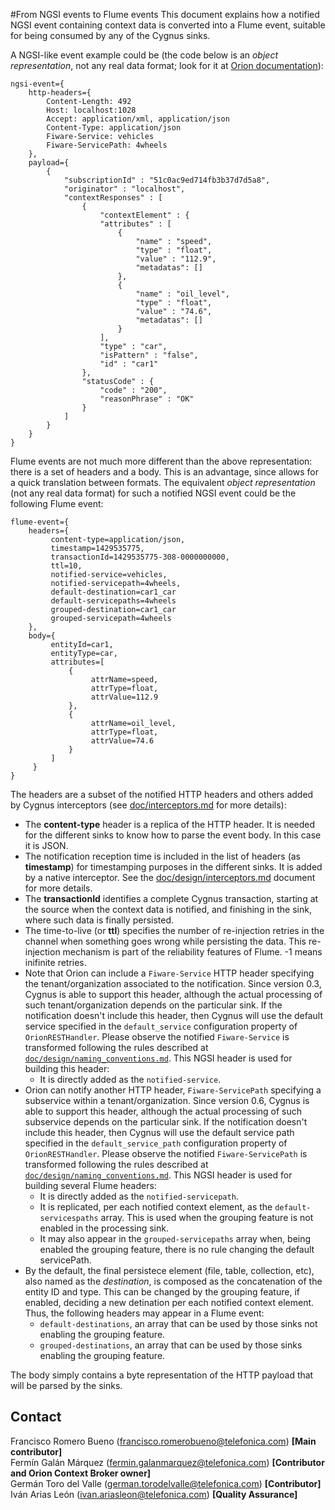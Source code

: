#From NGSI events to Flume events
This document explains how a notified NGSI event containing context data is converted into a Flume event, suitable for being consumed by any of the Cygnus sinks.

A NGSI-like event example could be (the code below is an <i>object representation</i>, not any real data format; look for it at [Orion documentation](https://forge.fiware.org/plugins/mediawiki/wiki/fiware/index.php/Publish/Subscribe_Broker_-_Orion_Context_Broker_-_User_and_Programmers_Guide#ONCHANGE)):

    ngsi-event={
        http-headers={
            Content-Length: 492
            Host: localhost:1028
            Accept: application/xml, application/json
            Content-Type: application/json
            Fiware-Service: vehicles
            Fiware-ServicePath: 4wheels 
        },
        payload={
            {
                "subscriptionId" : "51c0ac9ed714fb3b37d7d5a8",
                "originator" : "localhost",
                "contextResponses" : [
                    {
                        "contextElement" : {
                        "attributes" : [
                            {
                                "name" : "speed",
                                "type" : "float",
                                "value" : "112.9",
                                "metadatas": []
                            },
                            {
                                "name" : "oil_level",
                                "type" : "float",
                                "value" : "74.6",
                                "metadatas": []
                            }
                        ],
                        "type" : "car",
                        "isPattern" : "false",
                        "id" : "car1"
                    },
                    "statusCode" : {
                        "code" : "200",
                        "reasonPhrase" : "OK"
                    }
                ]
            }
        }
    }

Flume events are not much more different than the above representation: there is a set of headers and a body. This is an advantage, since allows for a quick translation between formats. The equivalent <i>object representation</i> (not any real data format) for such a notified NGSI event could be the following Flume event:

    flume-event={
        headers={
	         content-type=application/json,
	         timestamp=1429535775,
	         transactionId=1429535775-308-0000000000,
	         ttl=10,
	         notified-service=vehicles,
	         notified-servicepath=4wheels,
	         default-destination=car1_car
	         default-servicepaths=4wheels
	         grouped-destination=car1_car
	         grouped-servicepath=4wheels
        },
        body={
	         entityId=car1,
	         entityType=car,
	         attributes=[
	             {
	                  attrName=speed,
	                  attrType=float,
	                  attrValue=112.9
	             },
	             {
	                  attrName=oil_level,
	                  attrType=float,
	                  attrValue=74.6
	             }
	         ]
	     }
    }
    
The headers are a subset of the notified HTTP headers and others added by Cygnus interceptors (see [doc/interceptors.md](interceptors.md) for more details):

* The <b>content-type</b> header is a replica of the HTTP header. It is needed for the different sinks to know how to parse the event body. In this case it is JSON.
* The notification reception time is included in the list of headers (as <b>timestamp</b>) for timestamping purposes in the different sinks. It is added by a native interceptor. See the [doc/design/interceptors.md](doc/design/interceptors.md) document for more details.
* The <b>transactionId</b> identifies a complete Cygnus transaction, starting at the source when the context data is notified, and finishing in the sink, where such data is finally persisted.
* The time-to-live (or <b>ttl</b>) specifies the number of re-injection retries in the channel when something goes wrong while persisting the data. This re-injection mechanism is part of the reliability features of Flume. -1 means inifinite retries.
* Note that Orion can include a `Fiware-Service` HTTP header specifying the tenant/organization associated to the notification. Since version 0.3, Cygnus is able to support this header, although the actual processing of such tenant/organization depends on the particular sink. If the notification doesn't include this header, then Cygnus will use the default service specified in the `default_service` configuration property of `OrionRESTHandler`. Please observe the notified `Fiware-Service` is transformed following the rules described at [`doc/design/naming_conventions.md`](doc/design/naming_conventions.md). This NGSI header is used for building this header:
    * It is directly added as the `notified-service`. 
* Orion can notify another HTTP header, `Fiware-ServicePath` specifying a subservice within a tenant/organization. Since version 0.6, Cygnus is able to support this header, although the actual processing of such subservice depends on the particular sink. If the notification doesn't include this header, then Cygnus will use the default service path specified in the `default_service_path` configuration property of `OrionRESTHandler`. Please observe the notified `Fiware-ServicePath` is transformed following the rules described at [`doc/design/naming_conventions.md`](doc/design/naming_conventions.md). This NGSI header is used for building several Flume headers:
    * It is directly added as the `notified-servicepath`.
    * It is replicated, per each notified context element, as the `default-servicespaths` array. This is used when the grouping feature is not enabled in the processing sink.
    * It may also appear in the `grouped-servicepaths` array when, being enabled the grouping feature, there is no rule changing the default servicePath.
* By the default, the final persistece element (file, table, collection, etc), also named as the <i>destination</i>, is composed as the concatenation of the entity ID and type. This can be changed by the grouping feature, if enabled, deciding a new detination per each notified context element. Thus, the following headers may appear in a Flume event:
    * `default-destinations`, an array that can be used by those sinks not enabling the grouping feature.
    * `grouped-destinations`, an array that can be used by those sinks enabling the grouping feature.

The body simply contains a byte representation of the HTTP payload that will be parsed by the sinks.

## Contact
Francisco Romero Bueno (francisco.romerobueno@telefonica.com) **[Main contributor]**
<br>
Fermín Galán Márquez (fermin.galanmarquez@telefonica.com) **[Contributor and Orion Context Broker owner]**
<br>
Germán Toro del Valle (german.torodelvalle@telefonica.com) **[Contributor]**
<br>
Iván Arias León (ivan.ariasleon@telefonica.com) **[Quality Assurance]**